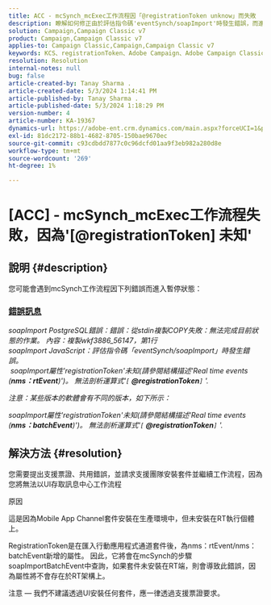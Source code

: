```yaml
---
title: ACC - mcSynch_mcExec工作流程因「@registrationToken unknow」而失敗
description: 瞭解如何修正由於評估指令碼'eventSynch/soapImport'時發生錯誤，而進入暫停狀態的mcSynch工作流程。
solution: Campaign,Campaign Classic v7
product: Campaign,Campaign Classic v7
applies-to: Campaign Classic,Campaign,Campaign Classic v7
keywords: KCS、registrationToken、Adobe Campaign、Adobe Campaign Classic、ACC、mcSynch_mcExec工作流程失敗、疑難排解
resolution: Resolution
internal-notes: null
bug: false
article-created-by: Tanay Sharma .
article-created-date: 5/3/2024 1:14:41 PM
article-published-by: Tanay Sharma .
article-published-date: 5/3/2024 1:18:29 PM
version-number: 4
article-number: KA-19367
dynamics-url: https://adobe-ent.crm.dynamics.com/main.aspx?forceUCI=1&pagetype=entityrecord&etn=knowledgearticle&id=3ba19b17-4f09-ef11-9f8a-6045bd026dc7
exl-id: 81dc2172-88b1-4682-8705-150bae9670ec
source-git-commit: c93cdbdd7877c0c96dcfd01aa9f3eb982a280d8e
workflow-type: tm+mt
source-wordcount: '269'
ht-degree: 1%

---
```


# [ACC] - mcSynch_mcExec工作流程失敗，因為&#39;[@registrationToken] 未知&#39;

## 說明 {#description}


您可能會遇到mcSynch工作流程因下列錯誤而進入暫停狀態：



### <u>錯誤訊息</u>

*soapImport PostgreSQL錯誤：錯誤：從stdin複製COPY失敗：無法完成目前狀態的作業。 內容：複製wkf3886_56147，第1行
<br>soapImport JavaScript：評估指令碼「eventSynch/soapImport」時發生錯誤。
<br> soapImport屬性&#39;registrationToken&#39;未知(請參閱結構描述&#39;Real time events (<b>nms：rtEvent</b>)&#39;)。 無法剖析運算式&#39;`[` <b>@registrationToken</b>`]` &#39;.*

*注意：某些版本的軟體會有不同的版本，如下所示：*

*soapImport屬性&#39;registrationToken&#39;未知(請參閱結構描述&#39;Real time events (<b>nms：batchEvent</b>)&#39;)。 無法剖析運算式&#39;`[` <b>@registrationToken</b>`]` &#39;.*


## 解決方法 {#resolution}


您需要提出支援票證、共用錯誤，並請求支援團隊安裝套件並繼續工作流程，因為您將無法以UI存取訊息中心工作流程



原因

這是因為Mobile App Channel套件安裝在生產環境中，但未安裝在RT執行個體上。

RegistrationToken是在匯入行動應用程式通道套件後，為nms：rtEvent/nms：batchEvent新增的屬性。 因此，它將會在mcSynch的步驟soapImportBatchEvent中查詢，如果套件未安裝在RT端，則會導致此錯誤，因為屬性將不會存在於RT架構上。



注意 — 我們不建議透過UI安裝任何套件，應一律透過支援票證要求。
